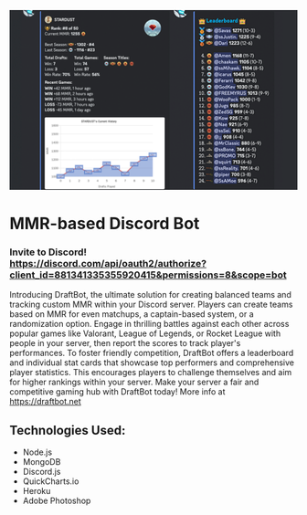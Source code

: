 ![MMR-based Discord Bot Image](https://raw.githubusercontent.com/spaceorb/kswlee.com/main/build/static/media/project2.94d46d35fffa15a65f24.png)
# MMR-based Discord Bot
### Invite to Discord! <br> https://discord.com/api/oauth2/authorize?client_id=881341335355920415&permissions=8&scope=bot

Introducing DraftBot, the ultimate solution for creating balanced teams and tracking custom MMR within your Discord server. Players can create teams based on MMR for even matchups, a captain-based system, or a randomization option. Engage in thrilling battles against each other across popular games like Valorant, League of Legends, or Rocket League with people in your server, then report the scores to track player's performances. To foster friendly competition, DraftBot offers a leaderboard and individual stat cards that showcase top performers and comprehensive player statistics. This encourages players to challenge themselves and aim for higher rankings within your server. Make your server a fair and competitive gaming hub with DraftBot today! More info at https://draftbot.net

## Technologies Used:
- Node.js
- MongoDB
- Discord.js
- QuickCharts.io
- Heroku
- Adobe Photoshop
